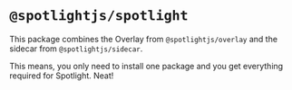 # `@spotlightjs/spotlight`

This package combines the Overlay from `@spotlightjs/overlay` and the sidecar from `@spotlightjs/sidecar`.

This means, you only need to install one package and you get everything required for Spotlight. Neat!

